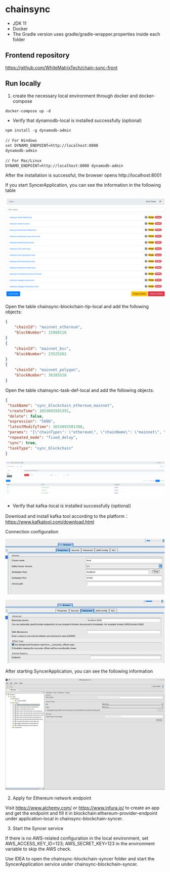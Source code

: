 # chainsync

- JDK 11
- Docker
- The Gradle version uses gradle/gradle-wrapper.properties inside each folder

## Frontend repository

https://github.com/WhiteMatrixTech/chain-sync-front

## Run locally

1. create the necessary local environment through docker and docker-compose

```
docker-compose up -d
```

- Verify that dynamodb-local is installed successfully (optional)

```
npm install -g dynamodb-admin

// For Windows
set DYNAMO_ENDPOINT=http://localhost:8000
dynamodb-admin

// For Mac/Linux
DYNAMO_ENDPOINT=http://localhost:8000 dynamodb-admin
```

After the installation is successful, the browser opens http://localhost:8001

If you start SyncerApplication, you can see the information in the following table

![](dynamodb-admin.png)

Open the table chainsync-blockchain-tip-local and add the following objects:

``` json
{
    "chainId": "mainnet_ethereum",
    "blockNumber": 15988116
}
{
    "chainId": "mainnet_bsc",
    "blockNumber": 23525262
}
{
    "chainId": "mainnet_polygon",
    "blockNumber": 36285528
}
```

Open the table chainsync-task-def-local and add the following objects:

```json
{
 "taskName": "sync_blockchain_ethereum_mainnet",
 "createTime": 1653093501391,
 "delete": false,
 "expression": "5000",
 "latestModifyTime": 1653093501398,
 "params": "{\"chainType\": \"ethereum\", \"chainName\": \"mainnet\", \"step\": 10}",
 "repeated_mode": "fixed_delay",
 "sync": true,
 "taskType": "sync_blockchain"
}
```

![](chainsync-blockchain-tip-local.png)


- Verify that kafka-local is installed successfully (optional)

Download and install kafka tool according to the platform：https://www.kafkatool.com/download.html

Connection configuration

![](kafka-viewer-config1.png)

![](kafka-viewer-config2.png)

After starting SyncerApplication, you can see the following information

![](kafka-viewer.png)

2. Apply for Ethereum network endpoint

Visit https://www.alchemy.com/ or https://www.infura.io/ to create an app and get the endpoint and
fill it in blockchain:ethereum-provider-endpoint under application-local in
chainsync-blockchain-syncer.

3. Start the Syncer service

If there is no AWS-related configuration in the local environment, set AWS_ACCESS_KEY_ID=123;
AWS_SECRET_KEY=123 in the environment variable to skip the AWS check.

Use IDEA to open the chainsync-blockchain-syncer folder and start the SyncerApplication service
under chainsync-blockchain-syncer.
